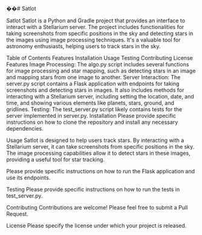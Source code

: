 ��#   S a t l o t 

Satlot
Satlot is a Python and Gradle project that provides an interface to interact with a Stellarium server. The project includes functionalities for taking screenshots from specific positions in the sky and detecting stars in the images using image processing techniques. It's a valuable tool for astronomy enthusiasts, helping users to track stars in the sky.

Table of Contents
Features
Installation
Usage
Testing
Contributing
License
Features
Image Processing: The algo.py script includes several functions for image processing and star mapping, such as detecting stars in an image and mapping stars from one image to another.
Server Interaction: The server.py script contains a Flask application with endpoints for taking screenshots and detecting stars in images. It also includes methods for interacting with a Stellarium server, including setting the location, date, and time, and showing various elements like planets, stars, ground, and gridlines.
Testing: The test_server.py script likely contains tests for the server implemented in server.py.
Installation
Please provide specific instructions on how to clone the repository and install any necessary dependencies.

Usage
Satlot is designed to help users track stars. By interacting with a Stellarium server, it can take screenshots from specific positions in the sky. The image processing capabilities allow it to detect stars in these images, providing a useful tool for star tracking.

Please provide specific instructions on how to run the Flask application and use its endpoints.

Testing
Please provide specific instructions on how to run the tests in test_server.py.

Contributing
Contributions are welcome! Please feel free to submit a Pull Request.

License
Please specify the license under which your project is released.


 
 

